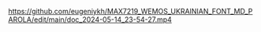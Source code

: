 
https://github.com/eugeniykh/MAX7219_WEMOS_UKRAINIAN_FONT_MD_PAROLA/edit/main/doc_2024-05-14_23-54-27.mp4
